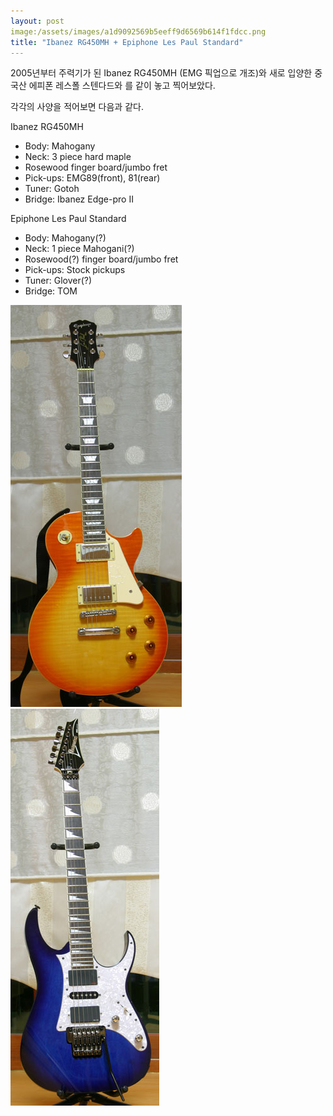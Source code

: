 ```yaml
---
layout: post
image:/assets/images/a1d9092569b5eeff9d6569b614f1fdcc.png
title: "Ibanez RG450MH + Epiphone Les Paul Standard"
---
```


2005년부터 주력기가 된 Ibanez RG450MH (EMG 픽업으로 개조)와
새로 입양한 중국산 에피폰 레스폴 스텐다드와 를 같이 놓고 찍어보았다.

각각의 사양을 적어보면 다음과 같다.

Ibanez RG450MH
- Body: Mahogany
- Neck: 3 piece hard maple
- Rosewood finger board/jumbo fret
- Pick-ups: EMG89(front), 81(rear)
- Tuner: Gotoh
- Bridge: Ibanez Edge-pro II

Epiphone Les Paul Standard
- Body: Mahogany(?)
- Neck: 1 piece Mahogani(?)
- Rosewood(?) finger board/jumbo fret
- Pick-ups: Stock pickups
- Tuner: Glover(?)
- Bridge: TOM

![image](/assets/images/a1d9092569b5eeff9d6569b614f1fdcc.png)
![image](/assets/images/e92f24528c31d95142ed161bc1b8a57b.png)


